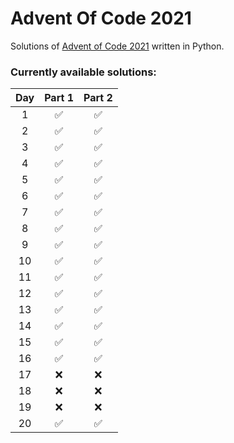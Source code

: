 # Advent Of Code 2021
Solutions of [Advent of Code 2021](https://adventofcode.com/2021) written in Python.

### Currently available solutions:

Day   | Part 1             | Part 2
:---: | :----------------: | :----------------:
1     | :white_check_mark: | :white_check_mark:
2     | :white_check_mark: | :white_check_mark:
3     | :white_check_mark: | :white_check_mark:
4     | :white_check_mark: | :white_check_mark:
5     | :white_check_mark: | :white_check_mark:
6     | :white_check_mark: | :white_check_mark:
7     | :white_check_mark: | :white_check_mark:
8     | :white_check_mark: | :white_check_mark:
9     | :white_check_mark: | :white_check_mark:
10    | :white_check_mark: | :white_check_mark:
11    | :white_check_mark: | :white_check_mark:
12    | :white_check_mark: | :white_check_mark:
13    | :white_check_mark: | :white_check_mark:
14    | :white_check_mark: | :white_check_mark:
15    | :white_check_mark: | :white_check_mark:
16    | :white_check_mark: | :white_check_mark:
17    | :x:                | :x:
18    | :x:                | :x:
19    | :x:                | :x:
20    | :white_check_mark: | :white_check_mark:
